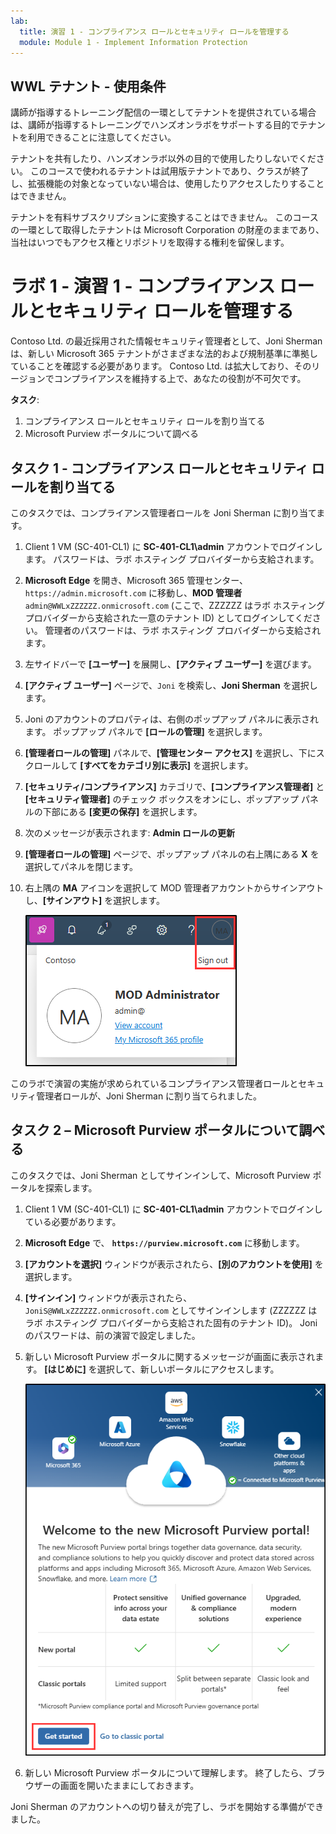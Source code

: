 ```yaml
---
lab:
  title: 演習 1 - コンプライアンス ロールとセキュリティ ロールを管理する
  module: Module 1 - Implement Information Protection
---
```

## WWL テナント - 使用条件

講師が指導するトレーニング配信の一環としてテナントを提供されている場合は、講師が指導するトレーニングでハンズオンラボをサポートする目的でテナントを利用できることに注意してください。

テナントを共有したり、ハンズオンラボ以外の目的で使用したりしないでください。 このコースで使われるテナントは試用版テナントであり、クラスが終了し、拡張機能の対象となっていない場合は、使用したりアクセスしたりすることはできません。

テナントを有料サブスクリプションに変換することはできません。 このコースの一環として取得したテナントは Microsoft Corporation の財産のままであり、当社はいつでもアクセス権とリポジトリを取得する権利を留保します。

# ラボ 1 - 演習 1 - コンプライアンス ロールとセキュリティ ロールを管理する

Contoso Ltd. の最近採用された情報セキュリティ管理者として、Joni Sherman は、新しい Microsoft 365 テナントがさまざまな法的および規制基準に準拠していることを確認する必要があります。 Contoso Ltd. は拡大しており、そのリージョンでコンプライアンスを維持する上で、あなたの役割が不可欠です。

**タスク**:

1. コンプライアンス ロールとセキュリティ ロールを割り当てる
1. Microsoft Purview ポータルについて調べる

## タスク 1 - コンプライアンス ロールとセキュリティ ロールを割り当てる

このタスクでは、コンプライアンス管理者ロールを Joni Sherman に割り当てます。

1. Client 1 VM (SC-401-CL1) に **SC-401-CL1\admin** アカウントでログインします。 パスワードは、ラボ ホスティング プロバイダーから支給されます。

1. **Microsoft Edge** を開き、Microsoft 365 管理センター、`https://admin.microsoft.com` に移動し、**MOD 管理者**`admin@WWLxZZZZZZ.onmicrosoft.com` (ここで、ZZZZZZ はラボ ホスティング プロバイダーから支給された一意のテナント ID) としてログインしてください。 管理者のパスワードは、ラボ ホスティング プロバイダーから支給されます。

1. 左サイドバーで **[ユーザー]** を展開し、**[アクティブ ユーザー]** を選びます。

1. **[アクティブ ユーザー]** ページで、`Joni` を検索し、**Joni Sherman** を選択します。

1. Joni のアカウントのプロパティは、右側のポップアップ パネルに表示されます。 ポップアップ パネルで **[ロールの管理]** を選択します。

1. **[管理者ロールの管理]** パネルで、**[管理センター アクセス]** を選択し、下にスクロールして **[すべてをカテゴリ別に表示]** を選択します。

1. **[セキュリティ/コンプライアンス]** カテゴリで、**[コンプライアンス管理者]** と **[セキュリティ管理者]** のチェック ボックスをオンにし、ポップアップ パネルの下部にある **[変更の保存]** を選択します。

1. 次のメッセージが表示されます: **Admin ロールの更新**

1. **[管理者ロールの管理]** ページで、ポップアップ パネルの右上隅にある **X** を選択してパネルを閉じます。

1. 右上隅の **MA** アイコンを選択して MOD 管理者アカウントからサインアウトし、**[サインアウト]** を選択します。

   ![MOD 管理者アカウントからサインアウトするためのナビゲーション パスを示すスクリーンショット。](../Media/sign-out.png)

このラボで演習の実施が求められているコンプライアンス管理者ロールとセキュリティ管理者ロールが、Joni Sherman に割り当てられました。

## タスク 2 – Microsoft Purview ポータルについて調べる

このタスクでは、Joni Sherman としてサインインして、Microsoft Purview ポータルを探索します。

1. Client 1 VM (SC-401-CL1) に **SC-401-CL1\admin** アカウントでログインしている必要があります。

1. **Microsoft Edge** で、 **`https://purview.microsoft.com`** に移動します。

1. **[アカウントを選択]** ウィンドウが表示されたら、**[別のアカウントを使用]** を選択します。

1. **[サインイン]** ウィンドウが表示されたら、`JoniS@WWLxZZZZZZ.onmicrosoft.com` としてサインインします (ZZZZZZ はラボ ホスティング プロバイダーから支給された固有のテナント ID)。 Joni のパスワードは、前の演習で設定しました。

1. 新しい Microsoft Purview ポータルに関するメッセージが画面に表示されます。 **[はじめに]** を選択して、新しいポータルにアクセスします。

    ![[ようこそ新しい Microsoft Purview ポータルへ] 画面のスクリーンショット。](../Media/welcome-purview-portal.png)

1. 新しい Microsoft Purview ポータルについて理解します。 終了したら、ブラウザーの画面を開いたままにしておきます。

Joni Sherman のアカウントへの切り替えが完了し、ラボを開始する準備ができました。
